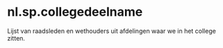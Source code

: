 # nl.sp.collegedeelname
Lijst van raadsleden en wethouders uit afdelingen waar we in het college zitten.

